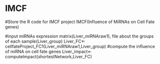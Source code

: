 # IMCF
#Store the R code for IMCF project
IMCF(Influence of MiRNAs on Cell Fate genes)

#input miRNAs expression matrix(Liver_miRNAraw1), file about the groups of each sample(Liver_group)
Liver_FC<-cellfateProject_FC1(Liver_miRNAraw1,Liver_group)
#compute the influence of miRNA on cell fate genes
Liver_impact<-computeImpact(shortestNetwork,Liver_FC)
